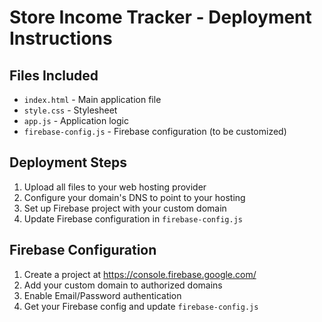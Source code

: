 # Store Income Tracker - Deployment Instructions

## Files Included
- `index.html` - Main application file
- `style.css` - Stylesheet
- `app.js` - Application logic
- `firebase-config.js` - Firebase configuration (to be customized)

## Deployment Steps

1. Upload all files to your web hosting provider
2. Configure your domain's DNS to point to your hosting
3. Set up Firebase project with your custom domain
4. Update Firebase configuration in `firebase-config.js`

## Firebase Configuration
1. Create a project at https://console.firebase.google.com/
2. Add your custom domain to authorized domains
3. Enable Email/Password authentication
4. Get your Firebase config and update `firebase-config.js`